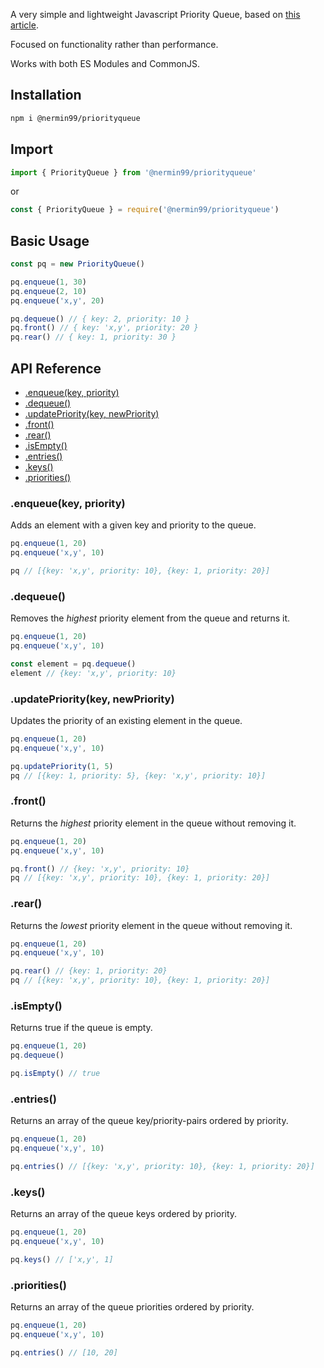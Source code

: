 A very simple and lightweight Javascript Priority Queue, based on [this article](https://www.geeksforgeeks.org/implementation-priority-queue-javascript/).

Focused on functionality rather than performance.

Works with both ES Modules and CommonJS.

## Installation

```sh
npm i @nermin99/priorityqueue
```

## Import

```js
import { PriorityQueue } from '@nermin99/priorityqueue'
```

or

```js
const { PriorityQueue } = require('@nermin99/priorityqueue')
```

## Basic Usage

```js
const pq = new PriorityQueue()

pq.enqueue(1, 30)
pq.enqueue(2, 10)
pq.enqueue('x,y', 20)

pq.dequeue() // { key: 2, priority: 10 }
pq.front() // { key: 'x,y', priority: 20 }
pq.rear() // { key: 1, priority: 30 }
```

## API Reference

- [.enqueue(key, priority)](#enqueuekey-priority)
- [.dequeue()](#dequeue)
- [.updatePriority(key, newPriority)](#updateprioritykey-newpriority)
- [.front()](#front)
- [.rear()](#rear)
- [.isEmpty()](#isempty)
- [.entries()](#entries)
- [.keys()](#keys)
- [.priorities()](#priorities)

### .enqueue(key, priority)

Adds an element with a given key and priority to the queue.

```js
pq.enqueue(1, 20)
pq.enqueue('x,y', 10)

pq // [{key: 'x,y', priority: 10}, {key: 1, priority: 20}]
```

### .dequeue()

Removes the _highest_ priority element from the queue and returns it.

```js
pq.enqueue(1, 20)
pq.enqueue('x,y', 10)

const element = pq.dequeue()
element // {key: 'x,y', priority: 10}
```

### .updatePriority(key, newPriority)

Updates the priority of an existing element in the queue.

```js
pq.enqueue(1, 20)
pq.enqueue('x,y', 10)

pq.updatePriority(1, 5)
pq // [{key: 1, priority: 5}, {key: 'x,y', priority: 10}]
```

### .front()

Returns the _highest_ priority element in the queue without removing it.

```js
pq.enqueue(1, 20)
pq.enqueue('x,y', 10)

pq.front() // {key: 'x,y', priority: 10}
pq // [{key: 'x,y', priority: 10}, {key: 1, priority: 20}]
```

### .rear()

Returns the _lowest_ priority element in the queue without removing it.

```js
pq.enqueue(1, 20)
pq.enqueue('x,y', 10)

pq.rear() // {key: 1, priority: 20}
pq // [{key: 'x,y', priority: 10}, {key: 1, priority: 20}]
```

### .isEmpty()

Returns true if the queue is empty.

```js
pq.enqueue(1, 20)
pq.dequeue()

pq.isEmpty() // true
```

### .entries()

Returns an array of the queue key/priority-pairs ordered by priority.

```js
pq.enqueue(1, 20)
pq.enqueue('x,y', 10)

pq.entries() // [{key: 'x,y', priority: 10}, {key: 1, priority: 20}]
```

### .keys()

Returns an array of the queue keys ordered by priority.

```js
pq.enqueue(1, 20)
pq.enqueue('x,y', 10)

pq.keys() // ['x,y', 1]
```

### .priorities()

Returns an array of the queue priorities ordered by priority.

```js
pq.enqueue(1, 20)
pq.enqueue('x,y', 10)

pq.entries() // [10, 20]
```

